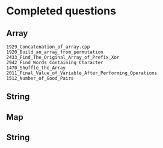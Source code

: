 # Completed questions

## Array

    1929_Concatenation_of_array.cpp
    1920_Build_an_array_from_permutation
    2433_Find_The_Original_Array_of_Prefix_Xor
    2942_Find_Words_Containing_Character
    1470_Shuffle_the_Array
    2011_Final_Value_of_Variable_After_Performing_Operations
    1512_Number_of_Good_Pairs

## String




## Map




## String
